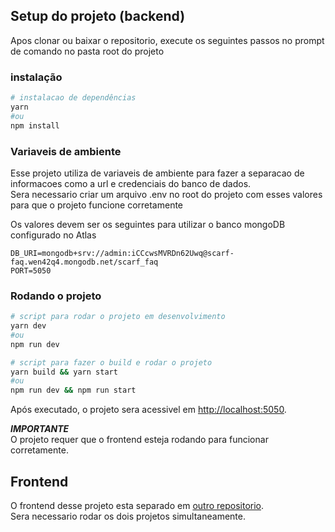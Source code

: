 ## Setup do projeto (backend)

Apos clonar ou baixar o repositorio, execute os seguintes passos no prompt de comando no pasta root do projeto

### instalação

```bash
# instalacao de dependências
yarn
#ou
npm install
```

### Variaveis de ambiente

Esse projeto utiliza de variaveis de ambiente para fazer a separacao de informacoes como a url e credenciais do banco de dados. <br/>
Sera necessario criar um arquivo .env no root do projeto com esses valores para que o projeto funcione corretamente

Os valores devem ser os seguintes para utilizar o banco mongoDB configurado no Atlas 

```
DB_URI=mongodb+srv://admin:iCCcwsMVRDn62Uwq@scarf-faq.wen42q4.mongodb.net/scarf_faq
PORT=5050
```

### Rodando o projeto

```bash
# script para rodar o projeto em desenvolvimento 
yarn dev
#ou
npm run dev

# script para fazer o build e rodar o projeto
yarn build && yarn start
#ou
npm run dev && npm run start

```


Após executado, o projeto sera acessivel em [http://localhost:5050](http://localhost:5050).

***IMPORTANTE*** <br/> 
O projeto requer que o frontend esteja rodando para funcionar corretamente.

## Frontend

O frontend desse projeto esta separado em [outro repositorio](https://github.com/LeFelps/scarf-faq). <br/>
Sera necessario rodar os dois projetos simultaneamente.
